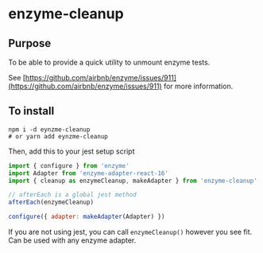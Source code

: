 # enzyme-cleanup

## Purpose
To be able to provide a quick utility to unmount enzyme tests.

See [https://github.com/airbnb/enzyme/issues/911](https://github.com/airbnb/enzyme/issues/911) for more information.

## To install

```
npm i -d eynzme-cleanup 
# or yarn add eynzme-cleanup
```

Then, add this to your jest setup script

```js
import { configure } from 'enzyme'
import Adapter from 'enzyme-adapter-react-16'
import { cleanup as enzymeCleanup, makeAdapter } from 'enzyme-cleanup'

// afterEach is a global jest method
afterEach(enzymeCleanup)

configure({ adapter: makeAdapter(Adapter) })
```

If you are not using jest, you can call `enzymeCleanup()` however you see fit.
Can be used with any enzyme adapter.